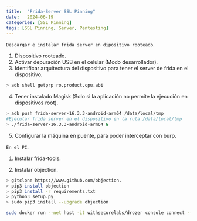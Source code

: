 ```yaml
---
title:  "Frida-Server SSL Pinning"
date:   2024-06-19
categories: [SSL Pinning]
tags: [SSL Pinning, Server, Pentesting]
---
```

`Descargar e instalar frida server en dipositivo rooteado`. 

1. Dispositivo rooteado. 
2. Activar depuración USB en el celular (Modo desarrollador). 
3. Identificar arquitectura del dispositivo para tener el server de frida en el dispositivo.

``` bash
> adb shell getprp ro.product.cpu.abi
```

4. Tener instalado Magisk (Solo si la aplicación no permite la ejecución en dispositivos root). 

``` bash
> adb push frida-server-16.3.3-android-arm64 /data/local/tmp
#Ejecutar frida server en el dispositivo en la ruta /data/local/tmp
> ./frida-server-16.3.3-android-arm64 &
```

5. Configurar la máquina en puente, para poder interceptar con burp. 

`En el PC`.

1. Instalar frida-tools. 

2. Instalar objection.

``` bash
> gitclone https://www.github.com/objection.
> pip3 install objection
> pip3 install -r requirements.txt
> python3 setup.py
> sudo pip3 install --upgrade objection

sudo docker run --net host -it withsecurelabs/drozer console connect --server localhost
``` 



